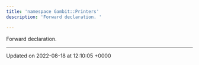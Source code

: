 ```yaml
---
title: 'namespace Gambit::Printers'
description: 'Forward declaration. '

---
```







Forward declaration. 






-------------------------------

Updated on 2022-08-18 at 12:10:05 +0000